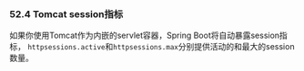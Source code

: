 ### 52.4 Tomcat session指标
如果你使用Tomcat作为内嵌的servlet容器，Spring Boot将自动暴露session指标，
`httpsessions.active`和`httpsessions.max`分别提供活动的和最大的session数量。
